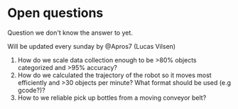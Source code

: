 
# Open questions

Question we don't know the answer to yet.

Will be updated every sunday by @Apros7 (Lucas Vilsen)

1. How do we scale data collection enough to be >80% objects categorized and >95% accuracy?
2. How do we calculated the trajectory of the robot so it moves most efficiently and >30 objects per minute? What format should be used (e.g gcode?)?
3. How to we reliable pick up bottles from a moving conveyor belt?